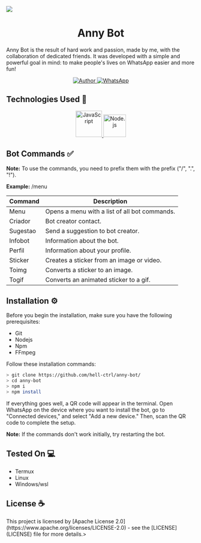 <img align="center" src="https://user-images.githubusercontent.com/74038190/225813708-98b745f2-7d22-48cf-9150-083f1b00d6c9.gif"></img>
<h1 align="center">Anny Bot</h1>

<p>Anny Bot is the result of hard work and passion, made by me, with the collaboration of dedicated friends. It was developed with a simple and powerful goal in mind: to make people's lives on WhatsApp easier and more fun!</p>

<p align="center">
  <a href="https://github.com/hell-ctrl">
    <img src="https://img.shields.io/badge/hell-ctrl-cyan.svg?style=for-the-badge&logo=github" alt="Author">
  </a>
    <a href="https://wa.me/559887583208">
    <img src="https://img.shields.io/badge/WhatsApp-25D366?style=for-the-badge&logo=whatsapp&logoColor=white" alt="WhatsApp">
  </a>
</p>

<h2>Technologies Used 🤔</h2>

<p align="center">
  <a href="https://www.javascript.com">
    <img src="https://user-images.githubusercontent.com/74038190/212257454-16e3712e-945a-4ca2-b238-408ad0bf87e6.gif" style="width: 70px" alt="JavaScript">
  </a>
  <a href="https://nodejs.org/">
    <img src="https://user-images.githubusercontent.com/74038190/212257460-738ff738-247f-4445-a718-cdd0ca76e2db.gif" style="width: 60px" alt="Node.js">
  </a>
</p>


<h2>Bot Commands ✅</h2>

<p><strong>Note:</strong> To use the commands, you need to prefix them with the prefix ("/", ".", "!").</p>

<p><strong>Example:</strong> /menu</p>

<table>
  <thead>
    <tr>
      <th>Command</th>
      <th>Description</th>
    </tr>
  </thead>
  <tbody>
    <tr>
      <td translate="no">Menu</td>
      <td>Opens a menu with a list of all bot commands.</td>
    </tr>
    <tr>
      <td>Criador</td>
      <td>Bot creator contact.</td>
    </tr>
    <tr>
      <td>Sugestao</td>
      <td>Send a suggestion to bot creator.</td>
    </tr>
    <tr>
      <td>Infobot</td>
      <td>Information about the bot.</td>
    </tr>
    <tr>
      <td>Perfil</td>
      <td>Information about your profile.</td>
    </tr>
    <tr>
      <td>Sticker</td>
      <td>Creates a sticker from an image or video.</td>
    </tr>
    <tr>
      <td>Toimg</td>
      <td>Converts a sticker to an image.</td>
    </tr>
    <tr>
      <td>Togif</td>
      <td>Converts an animated sticker to a gif.</td>
    </tr>
  </tbody>
</table>


<h2>Installation ⚙️</h2>

<p>Before you begin the installation, make sure you have the following prerequisites:</p>

<ul>
  <li>Git</li>
  <li>Nodejs</li>
  <li>Npm</li>
  <li>FFmpeg</li>
</ul>

<p>Follow these installation commands:</p>

``` bash
> git clone https://github.com/hell-ctrl/anny-bot/
> cd anny-bot
> npm i
> npm install
```


<p>If everything goes well, a QR code will appear in the terminal. Open WhatsApp on the device where you want to install the bot, go to "Connected devices," and select "Add a new device." Then, scan the QR code to complete the setup.</p>

<p><strong>Note:</strong> If the commands don't work initially, try restarting the bot.</p>

<h2>Tested On 💻</h2>

<ul>
  <li>Termux</li>
  <li>Linux</li>
  <li>Windows/wsl</li>
</ul>

<h2>License ☕</h2>

<p>This project is licensed by [Apache License 2.0](https://www.apache.org/licenses/LICENSE-2.0) - see the [LICENSE](LICENSE) file for more details.></p>



